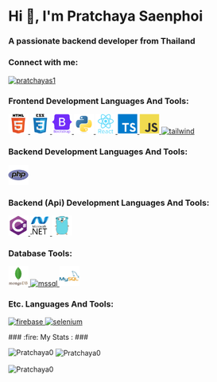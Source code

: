 <h1 align="left">Hi 👋, I'm Pratchaya Saenphoi</h1>
<h3 align="left">A passionate backend developer from Thailand</h3>

<h3 align="left">Connect with me:</h3>
<p align="left">
<a href="https://twitter.com/pratchayas1" target="blank"><img align="center" src="https://raw.githubusercontent.com/rahuldkjain/github-profile-readme-generator/master/src/images/icons/Social/twitter.svg" alt="pratchayas1" height="30" width="40" /></a>
</p>

<h3 align="left">Frontend Development Languages And Tools:</h3>
<p align="left"> 
    <a href="https://www.w3.org/html/" target="_blank" rel="noreferrer"> 
      <img src="https://raw.githubusercontent.com/devicons/devicon/master/icons/html5/html5-original-wordmark.svg" alt="html5" width="40" height="40"/> 
    </a>
    <a href="https://www.w3schools.com/css/" target="_blank" rel="noreferrer"> 
      <img src="https://raw.githubusercontent.com/devicons/devicon/master/icons/css3/css3-original-wordmark.svg" alt="css3" width="40" height="40"/>
    </a>
    <a href="https://getbootstrap.com" target="_blank" rel="noreferrer"> 
      <img src="https://raw.githubusercontent.com/devicons/devicon/master/icons/bootstrap/bootstrap-plain-wordmark.svg" alt="bootstrap" width="40" height="40"/>
    </a>
    <a href="https://www.python.org" target="_blank" rel="noreferrer"> 
      <img src="https://raw.githubusercontent.com/devicons/devicon/master/icons/python/python-original.svg" alt="python" width="40" height="40"/> 
    </a>
    <a href="https://reactjs.org/" target="_blank" rel="noreferrer"> 
      <img src="https://raw.githubusercontent.com/devicons/devicon/master/icons/react/react-original-wordmark.svg" alt="react" width="40" height="40"/> 
    </a>
    <a href="https://www.typescriptlang.org/" target="_blank" rel="noreferrer"> 
      <img src="https://raw.githubusercontent.com/devicons/devicon/master/icons/typescript/typescript-original.svg" alt="typescript" width="40" height="40"/> 
    </a> 
    <a href="https://developer.mozilla.org/en-US/docs/Web/JavaScript" target="_blank" rel="noreferrer"> 
      <img src="https://raw.githubusercontent.com/devicons/devicon/master/icons/javascript/javascript-original.svg" alt="javascript" width="40" height="40"/> 
    </a>
    <a href="https://tailwindcss.com/" target="_blank" rel="noreferrer"> 
      <img src="https://www.vectorlogo.zone/logos/tailwindcss/tailwindcss-icon.svg" alt="tailwind" width="40" height="40"/> 
    </a>
</p>    
<h3 align="left">Backend Development Languages And Tools:</h3>
<p align="left"> 
    <a href="https://www.php.net" target="_blank" rel="noreferrer"> 
      <img src="https://raw.githubusercontent.com/devicons/devicon/master/icons/php/php-original.svg" alt="php" width="40" height="40"/> 
    </a>
</p>    
<h3 align="left">Backend (Api) Development Languages And Tools:</h3>
<p align="left"> 
    <a href="https://www.w3schools.com/cs/" target="_blank" rel="noreferrer">
      <img src="https://raw.githubusercontent.com/devicons/devicon/master/icons/csharp/csharp-original.svg" alt="csharp" width="40" height="40"/> 
    </a>
    <a href="https://dotnet.microsoft.com/" target="_blank" rel="noreferrer"> 
      <img src="https://raw.githubusercontent.com/devicons/devicon/master/icons/dot-net/dot-net-original-wordmark.svg" alt="dotnet" width="40" height="40"/> 
    </a> 
    <a href="https://golang.org" target="_blank" rel="noreferrer"> 
      <img src="https://raw.githubusercontent.com/devicons/devicon/master/icons/go/go-original.svg" alt="go" width="40" height="40"/> 
    </a>
</p>    
<h3 align="left">Database Tools:</h3>
<p align="left"> 
    <a href="https://www.mongodb.com/" target="_blank" rel="noreferrer"> 
      <img src="https://raw.githubusercontent.com/devicons/devicon/master/icons/mongodb/mongodb-original-wordmark.svg" alt="mongodb" width="40" height="40"/> 
    </a>
    <a href="https://www.microsoft.com/en-us/sql-server" target="_blank" rel="noreferrer"> 
      <img src="https://www.svgrepo.com/show/303229/microsoft-sql-server-logo.svg" alt="mssql" width="40" height="40"/> 
    </a>
    <a href="https://www.mysql.com/" target="_blank" rel="noreferrer"> 
      <img src="https://raw.githubusercontent.com/devicons/devicon/master/icons/mysql/mysql-original-wordmark.svg" alt="mysql" width="40" height="40"/> 
    </a>
</p>   
<h3 align="left">Etc. Languages And Tools:</h3>
<p align="left"> 
    <a href="https://firebase.google.com/" target="_blank" rel="noreferrer"> 
      <img src="https://www.vectorlogo.zone/logos/firebase/firebase-icon.svg" alt="firebase" width="40" height="40"/> 
    </a>
    <a href="https://www.selenium.dev" target="_blank" rel="noreferrer"> 
      <img src="https://raw.githubusercontent.com/detain/svg-logos/780f25886640cef088af994181646db2f6b1a3f8/svg/selenium-logo.svg" alt="selenium" width="40" height="40"/> 
    </a>
</p>     
### :fire: My Stats : ###
<p><img align="left" src="https://github-readme-stats.vercel.app/api/top-langs?username=Pratchaya0&show_icons=true&locale=en&layout=compact&theme=tokyonight" alt="Pratchaya0" /></p>

<p>&nbsp;<img align="center" src="https://github-readme-stats.vercel.app/api?username=Pratchaya0&show_icons=true&locale=en&theme=tokyonight" alt="Pratchaya0" /></p>

<p><img align="center" src="https://github-readme-streak-stats.herokuapp.com/?user=Pratchaya0&&theme=tokyonight" alt="Pratchaya0" /></p>

<!--
**Pratchaya0/Pratchaya0** is a ✨ _special_ ✨ repository because its `README.md` (this file) appears on your GitHub profile.

Here are some ideas to get you started:

- 🔭 I’m currently working on ...
- 🌱 I’m currently learning ...
- 👯 I’m looking to collaborate on ...
- 🤔 I’m looking for help with ...
- 💬 Ask me about ...
- 📫 How to reach me: ...
- 😄 Pronouns: ...
- ⚡ Fun fact: ...
-->
